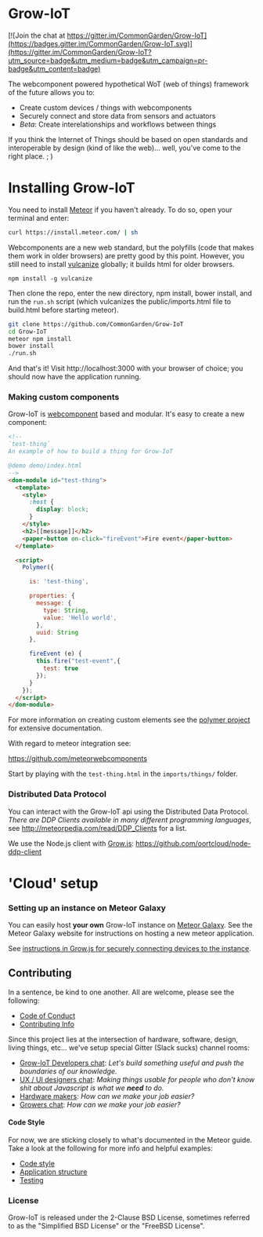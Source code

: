 # Grow-IoT

[![Join the chat at https://gitter.im/CommonGarden/Grow-IoT](https://badges.gitter.im/CommonGarden/Grow-IoT.svg)](https://gitter.im/CommonGarden/Grow-IoT?utm_source=badge&utm_medium=badge&utm_campaign=pr-badge&utm_content=badge)

The webcomponent powered hypothetical WoT (web of things) framework of the future allows you to:
* Create custom devices / things with webcomponents
* Securely connect and store data from sensors and actuators
* *Beta*: Create interelationships and workflows between things

If you think the Internet of Things should be based on open standards and interoperable by design (kind of like the web)... well, you've come to the right place. ; )

# Installing Grow-IoT

You need to install [Meteor](https://www.meteor.com/) if you haven't already. To do so, open your terminal and enter:
```bash
curl https://install.meteor.com/ | sh
```

Webcomponents are a new web standard, but the polyfills (code that makes them work in older browsers) are pretty good by this point. However, you still need to install [vulcanize](https://github.com/Polymer/vulcanize) globally; it builds html for older browsers.

`npm install -g vulcanize`

Then clone the repo, enter the new directory, npm install, bower install, and run the `run.sh` script (which vulcanizes the public/imports.html file to build.html before starting meteor).

```bash
git clone https://github.com/CommonGarden/Grow-IoT
cd Grow-IoT
meteor npm install
bower install
./run.sh
```

And that's it! Visit http://localhost:3000 with your browser of choice; you should now have the application running.

### Making custom components

Grow-IoT is [webcomponent](http://webcomponents.org/) based and modular. It's easy to create a new component:

```html
<!--
`test-thing`
An example of how to build a thing for Grow-IoT

@demo demo/index.html 
-->
<dom-module id="test-thing">
  <template>
    <style>
      :host {
        display: block;
      }
    </style>
    <h2>[[message]]</h2>
    <paper-button on-click="fireEvent">Fire event</paper-button>
  </template>

  <script>
    Polymer({

      is: 'test-thing',

      properties: {
        message: {
          type: String,
          value: 'Hello world',
        },
        uuid: String
      },

      fireEvent (e) {
        this.fire("test-event",{
          test: true
        });
      }
    });
  </script>
</dom-module>

```

For more information on creating custom elements see the [polymer project](https://www.polymer-project.org/1.0/) for extensive documentation.

With regard to meteor integration see:

https://github.com/meteorwebcomponents

Start by playing with the `test-thing.html` in the `imports/things/` folder.

### Distributed Data Protocol

You can interact with the Grow-IoT api using the Distributed Data Protocol. *There are DDP Clients available in many different programming languages*, see http://meteorpedia.com/read/DDP_Clients for a list.

We use the Node.js client with [Grow.js](https://github.com/CommonGarden/Grow.js): https://github.com/oortcloud/node-ddp-client

# 'Cloud' setup
### Setting up an instance on Meteor Galaxy

You can easily host **your own** Grow-IoT instance on [Meteor Galaxy](https://galaxy.meteor.com/). See the Meteor Galaxy website for instructions on hosting a new meteor application.

See [instructions in Grow.js for securely connecting devices to the instance](https://github.com/CommonGarden/grow.js).

## Contributing
In a sentence, be kind to one another. All are welcome, please see the following:

* [Code of Conduct](https://github.com/CommonGarden/Organization/blob/master/code-of-conduct.md)
* [Contributing Info](https://github.com/CommonGarden/Organization/blob/master/contributing.md)

Since this project lies at the intersection of hardware, software, design, living things, etc... we've setup special Gitter (Slack sucks) channel rooms:

* [Grow-IoT Developers chat](https://gitter.im/CommonGarden/Grow-IoT): *Let's build something useful and push the boundaries of our knowledge.*
* [UX / UI designers chat](https://gitter.im/CommonGarden/UX):  *Making things usable for people who don't know shit about Javascript is what we **need** to do.*
* [Hardware makers](https://gitter.im/CommonGarden/Makers): *How can we make your job easier?*
* [Growers chat](https://gitter.im/CommonGarden/Growers): *How can we make your job easier?*

#### Code Style
For now, we are sticking closely to what's documented in the Meteor guide. Take a look at the following for more info and helpful examples:

* [Code style](https://guide.meteor.com/code-style.html)
* [Application structure](https://guide.meteor.com/structure.html)
* [Testing](https://guide.meteor.com/testing.html)

### License
Grow-IoT is released under the 2-Clause BSD License, sometimes referred to as the "Simplified BSD License" or the "FreeBSD License". 
